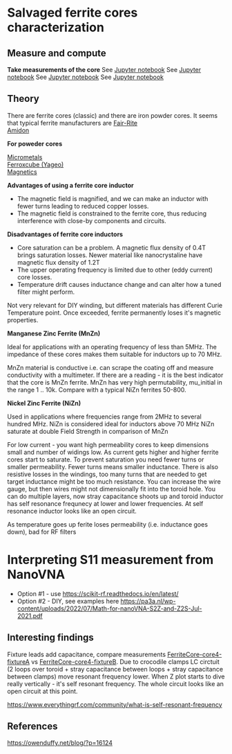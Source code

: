# Salvaged ferrite cores characterization

## Measure and compute
 **Take measurements of the core**
See [Jupyter notebook](FerriteCore-core4-fixtureA.ipynb)
See [Jupyter notebook](FerriteCore-core4-fixtureB.ipynb)
See [Jupyter notebook](FerriteCore-core5.ipynb)
See [Jupyter notebook](inductor-sweep.ipynb)

## Theory

There are ferrite cores (classic) and there are iron powder cores.
It seems that typical ferrite manufacturers are
[Fair-Rite](http://www.fair-rite.com)<br/>
[Amidon](http://www.amidoncorp.com)

**For poweder cores**

[Micrometals](http://www.micrometals.com)<br/>
[Ferroxcube (Yageo)](http://www.yageo.com)<br/>
[Magnetics](http://www.mag-inc.com)


**Advantages of using a ferrite core inductor**

* The magnetic field is magnified, and we can make an inductor with fewer turns leading to reduced copper losses.
* The magnetic field is constrained to the ferrite core, thus reducing interference with close-by components and circuits.

**Disadvantages of ferrite core inductors**

* Core saturation can be a problem. A magnetic flux density of 0.4T brings saturation losses. Newer material like nanocrystaline have magnetic flux density of 1.2T 
* The upper operating frequency is limited due to other (eddy current) core losses.
* Temperature drift causes inductance change and can alter how a tuned filter might perform.

Not very relevant for DIY winding, but different materials has different Curie Temperature point. Once exceeded, ferrite permanently loses it's magnetic properties.

**Manganese Zinc Ferrite (MnZn)**

Ideal for applications with an operating frequency of less than 5MHz. The impedance of these cores makes them suitable for inductors up to 70 MHz.

MnZn material is conductive i.e. can scrape the coating off and measure conductivity with a multimeter. If there are a reading - it is the best indicator that the core is MnZn ferrite.
MnZn has very high permutability, mu_initial in the range 1 .. 10k. Compare with a typical NiZn ferrites 50-800.

**Nickel Zinc Ferrite (NiZn)** 

Used in applications where frequencies range from 2MHz to several hundred MHz. NiZn is considered ideal for inductors above 70 MHz
NiZn saturate at double Field Strength in comparison of MnZn 


For low current - you want high permeability cores to keep dimensions small and number of
widings low. As current gets higher and higher ferrite cores start to saturate. To prevent saturation you need fewer turns or smaller permeability. Fewer turns means smaller inductance. There is also resistive losses in the windings, too many turns that are needed to get target inductance might be too much resistance. You can increase the wire gauge, but then wires might not dimensionally fit into the toroid hole. You can do multiple layers, now stray capacitance shoots up and toroid inductor has self resonance frequnecy at lower and lower frequencies. At self resonance inductor looks like an open circuit.

As temperature goes up ferite loses permeability (i.e. inductance goes down), bad for RF filters


# Interpreting S11 measurement from NanoVNA

* Option #1 - use https://scikit-rf.readthedocs.io/en/latest/
* Option #2 - DIY, see examples here https://pa3a.nl/wp-content/uploads/2022/07/Math-for-nanoVNA-S2Z-and-Z2S-Jul-2021.pdf


## Interesting findings

Fixture leads add capacitance, compare measurements [FerriteCore-core4-fixtureA](FerriteCore-core4-fixtureA.ipynb) vs [FerriteCore-core4-fixtureB](FerriteCore-core4-fixtureB.ipynb). Due to crocodile clamps LC circtuit (2 loops over toroid + stray capacitance between loops + stray capacitance between clamps) move resonant frequency lower. When Z plot starts to dive really vertically - it's self resonant frequency. The whole circuit looks like an open circuit at this point.

https://www.everythingrf.com/community/what-is-self-resonant-frequency



## References

https://owenduffy.net/blog/?p=16124
